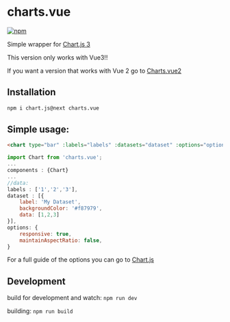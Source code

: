 # charts.vue
[![npm][npm-img]][npm-url]

Simple wrapper for [Chart.js 3][chartjs-url]

This version only works with Vue3!!

If you want a version that works with Vue 2 go to [Charts.vue2](https://github.com/tritiumcl/charts.vue2)

## Installation
```sh
npm i chart.js@next charts.vue
```

## Simple usage:
```html
<chart type="bar" :labels="labels" :datasets="dataset" :options="options" />
```
```js
import Chart from 'charts.vue';
...
components : {Chart}
...
//data:
labels : ['1','2','3'],
dataset : [{
	label: 'My Dataset',
	backgroundColor: '#f87979',
	data: [1,2,3]
}],
options: {
	responsive: true,
	maintainAspectRatio: false,
}
```

For a full guide of the options you can go to [Chart.js][chartjs-url]

[npm-img]: https://img.shields.io/npm/v/charts.vue.svg
[npm-url]: https://npmjs.com/package/charts.vue
[chartjs-url]: https://www.chartjs.org/docs/next/index

## Development
build for development and watch: `npm run dev`

building: `npm run build`
